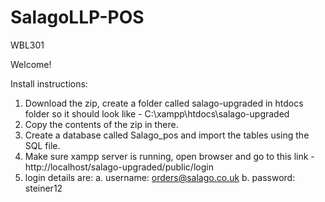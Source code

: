 # SalagoLLP-POS
WBL301

Welcome!

Install instructions:
1.	Download the zip, create a folder called salago-upgraded in htdocs folder so it should look like - C:\xampp\htdocs\salago-upgraded
2.	Copy the contents of the zip in there.
3.	Create a database called Salago_pos and import the tables using the SQL file.
4.	Make sure xampp server is running, open browser and go to this link - http://localhost/salago-upgraded/public/login 
5.	login details are:
a.	username: orders@salago.co.uk
b.	password: steiner12
